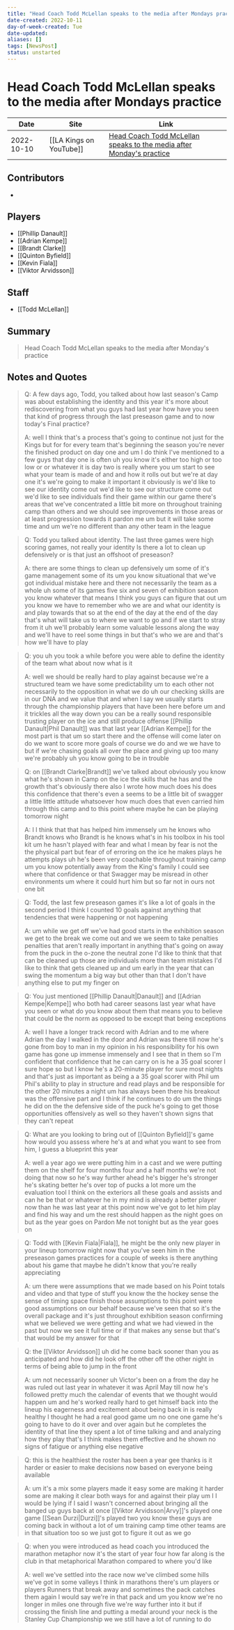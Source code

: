 ```yaml
---
title: "Head Coach Todd McLellan speaks to the media after Mondays practice"
date-created: 2022-10-11
day-of-week-created: Tue
date-updated: 
aliases: []
tags: [NewsPost]
status: unstarted
---
```


# Head Coach Todd McLellan speaks to the media after Mondays practice

Date | Site | Link
---|---|---
 2022-10-10   | [[LA Kings on YouTube]]  | [Head Coach Todd McLellan speaks to the media after Monday's practice](https://www.youtube.com/watch?v=_saukUD1lIc)

## Contributors
- 


## Players
- [[Phillip Danault]]
- [[Adrian Kempe]]
- [[Brandt Clarke]]
- [[Quinton Byfield]]
- [[Kevin Fiala]]
- [[Viktor Arvidsson]]


## Staff
- [[Todd McLellan]]


## Summary
> Head Coach Todd McLellan speaks to the media after Monday's practice


## Notes and Quotes
> Q: A few days ago, Todd, you talked about how last
season's Camp was about establishing the
identity and this year it's more about
rediscovering from what you guys had
last year how have you seen that kind of
progress through the last preseason game
and to now today's Final practice? 
>
> A: well I think that's a process that's
going to continue not just for the Kings
but for for every team that's beginning
the season you're never the finished
product on day one
and um I do think I've mentioned to a
few guys that day one is often uh
you know it's either too high or too low
or or whatever it is day two is really
where you
um
start to see what your team is made of
and and how it rolls out but
we're at day one it's we're going to
make it important it obviously is we'd
like to see our identity come out we'd
like to see our structure come out we'd
like to see individuals find their game
within our game
there's areas that we've concentrated a
little bit more on throughout training
camp
than others and we should see
improvements in those areas
or at least
progression towards it pardon me
um but it will take some time and um
we're no different than any other team
in the league

> Q: Todd you talked about identity. 
> The last three games were high scoring
> games, not really your identity
> Is there a lot to clean up defensively
> or is that just an offshoot of preseason? 
> 
> A:  there are some things to clean up
defensively
um some of it's game management some of
its
um you know situational that we've got
individual mistake here and there not
necessarily the team as a whole
uh
some of its games five six and seven of
exhibition season
you know whatever that means I think you
guys can figure that out
um
you know we have to remember who we are
and what our identity is and play
towards that so
at the end of the day at the end of the
day that's what will take us to where we
want to go and if we start to stray from
it
uh we'll probably learn some valuable
lessons along the way and we'll have to
reel some things in but that's who we
are and that's how we'll have to play

> Q: you uh you took a while before you were
able to define the identity of the team
what about now what is it
>
> A: well we should be really hard to play
against because we're a structured team
we have some predictability
um to each other not necessarily to the
opposition in what we do uh our checking
skills are in our DNA and we value that
and when I say we usually starts through
the championship players that have been
here before
um and it trickles all the way down
you can be a really sound
responsible trusting
player on the ice and still produce
offense [[Phillip Danault|Phil Danault]] was that
last year [[Adrian Kempe]] for the most part
is that
um so start there and the offense will
come later on
do we want to score more goals of course
we do and we we have to
but if we're chasing goals all over the
place and giving up too many we're
probably uh
you know going to be in trouble

> Q: on [[Brandt Clarke|Brandt]]
we've talked about obviously you know
what he's shown in Camp on the ice the
skills that he has and the growth that's
obviously there also I wrote how much
does his
does this confidence that there's even a
seems to be a little bit of swagger a
little little attitude whatsoever how
much does that even
carried him
through this camp and to this point
where maybe he can be playing tomorrow
night 
>
> A: I I think that that has helped him
immensely
um
he knows who Brandt knows who Brandt is he
knows what's in his toolbox in his tool
kit
um he hasn't played with fear and what I
mean by fear is not the the physical
part but fear of
of
erroring on the ice he makes plays he
attempts plays uh he's been very
coachable throughout training camp
um you know potentially away from the
King's family I could see where that
confidence or that Swagger may be
misread
in other environments
um where it could hurt him but so far
not in ours not one bit

> Q: Todd, the last few preseason games it's like a
lot of goals in the second period I
think I counted 10 goals against
anything that tendencies that were
happening or not happening
>
> A: um while we get off we've had good
starts in the exhibition season
we get to the break we come out and we
we seem to take
penalties
penalties that aren't really important
in anything that's going on away from
the puck in the o-zone the neutral zone
I'd like to think that that can be
cleaned up
those are individuals more than team
mistakes I'd like to think that gets
cleaned up and um early in the year that
can swing the momentum a big way but
other than that I don't have
anything else to put my finger on

> Q: You just mentioned [[Phillip Danault|Danault]] and [[Adrian Kempe|Kempe]] who
> both had career seasons last year
>  what have you seen or what do you know
about them that means you to believe
that could be the norm as opposed to be
except that being exceptions
>
> A: well I have a longer track record with
Adrian and to me where Adrian the day I
walked in the door and Adrian was there
till now he's gone from boy to man in my
opinion in his
responsibility for his own game has gone
up immense immensely and I see that in
them so I'm confident that confidence
that he can carry on is he a 35 goal
scorer I sure hope so
but I know he's a 20-minute player for
sure most nights and that's just as
important as being a a 35 goal scorer
with Phil
um
Phil's ability to play in structure and
read plays and be responsible for the
other 20 minutes a night
um has always been there his breakout
was the offensive part and I think if he
continues to do
um the things he did on the the
defensive side of the puck he's going to
get those opportunities offensively as
well so they haven't shown signs that
they can't repeat

> Q: What are you looking to bring out of
> [[Quinton Byfield]]'s game how would you
> assess where he's at and what you want
> to see from him, I guess a blueprint this year
>
> A: well a year ago we were putting him in a
cast and we were putting them on the
shelf for
four months four and a half months
we're not doing that now so he's way
further ahead he's bigger he's stronger
he's skating better he's over top of
pucks a lot more
um
the evaluation tool I think on the
exteriors all these goals and assists
and can he be that or whatever he in my
mind is already a better player now than
he was last year at this point
now we've got to let him play and find
his way and
um
the rest should happen as the night goes
on but as the year goes on Pardon Me not
tonight but as the year goes on

> Q: Todd with [[Kevin Fiala|Fiala]], he might be the only new player in your
lineup tomorrow night
now that you've seen him in the
preseason games practices for a couple
of weeks is there anything about his
game that maybe he didn't know that
you're really appreciating
> 
> A: um
there were
assumptions that we made based on his
Point totals and video and that type of
stuff you know the the hockey sense the
sense of timing space finish
those assumptions to this point were
good assumptions on our behalf because
we've seen that so it's the overall
package and it's just
throughout exhibition season confirming
what we believed we were getting and
what we
had viewed in the past but now we see it
full time or if that makes any sense but
that's that would be my answer for that

> Q: the [[Viktor Arvidsson]] uh did he come back
sooner than you as anticipated and how
did he look off the other off the other
night in terms of being able to jump in
the front
>
> A: um not necessarily sooner uh Victor's
been on a
from the day he was ruled out last year
in whatever it was April May
till now he's followed pretty much the
calendar of events that we thought would
happen
um and he's worked really hard
to get himself back into the lineup his
eagerness and excitement about being
back in is really healthy I thought he
had a real good game
um no one one game
he's going to have to do it
over and over again but he completes the
identity of that line
they spent a lot of time talking and and
analyzing how they play that's I think
makes them effective
and he shown no signs of
fatigue or anything else negative

> Q: this is the healthiest the roster has
been a year
gee thanks
is it harder or easier to make decisions
now
based on everyone being available
>
> A: um
it's a mix some players made it easy
some are making it harder some are
making it clear both ways for and
against their play
um
I I would be lying if I said I wasn't
concerned about bringing all the banged
up guys back at once [[Viktor Arvidsson|Arvy]]'s played one
game [[Sean Durzi|Durzi]]'s played two
you know these guys are coming back in
without a lot of
um training camp time
other teams are in that situation too so
we just got to figure it out as we go

> Q: when you were introduced as head coach
you introduced the marathon metaphor now
it's the start of year four how far
along is the club in that metaphorical
Marathon compared to where you'd like
>
> A: well we've settled into the race now
we've climbed some hills we've got in
some valleys
I think in marathons there's
um
players or players Runners that break
away and sometimes the pack catches them
again I would say we're in that pack and
um you know we're no longer in miles one
through five we're way further into it
but if crossing the finish line and
putting a medal around your neck is the
Stanley Cup Championship we we still
have a lot of running to do


